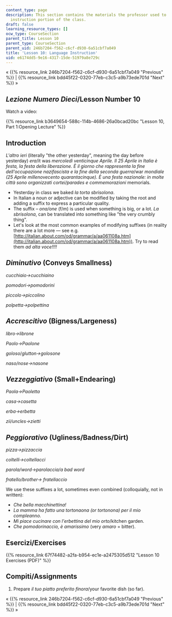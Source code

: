 ```yaml
---
content_type: page
description: This section contains the materials the professor used to teach the language
  instruction portion of the class.
draft: false
learning_resource_types: []
ocw_type: CourseSection
parent_title: Lesson 10
parent_type: CourseSection
parent_uid: 246b7204-f562-c6cf-d930-6a51cbf7a049
title: 'Lesson 10: Language Instruction'
uid: e6174dd5-9e16-4317-15de-51979a8e729c
---
```

« {{% resource_link 246b7204-f562-c6cf-d930-6a51cbf7a049 "Previous" %}} | {{% resource_link bdd45f22-0320-77eb-c3c5-a9b73ede701d "Next" %}} »

## _Lezione Numero Dieci_/Lesson Number 10

Watch a video:

{{% resource_link b3649654-588c-114b-4686-26a0bcad20bc "Lesson 10, Part 1:Opening Lecture" %}}

## Introduction

_L'altro ieri_ (literally "the other yesterday", meaning the day before yesterday) _era_/it was _mercoledì venticinque Aprile. Il 25 Aprile in Italia è festa, la festa della liberazione. È il giorno che rappresenta la fine dell'occupazione nazifascista e la fine della seconda guerra_/war _mondiale (25 Aprile millenovecento quarantacinque). È una festa nazionale: in molte città sono organizzati cortei/parades e commemorazioni_ memorials.

- Yesterday in class we baked _la torta sbrisolona_.
- In Italian a noun or adjective can be modified by taking the root and adding a suffix to express a particular quality.
- The suffix _– ona/one_ (f/m) is used when something is big, or a lot. _La sbrisolona_, can be translated into something like "the very crumbly thing".
- Let's look at the most common examples of modifying suffixes (in reality there are a lot more — see e.g. [http://italian.about.com/od/grammar/a/aa061108a.htm](http://italian.about.com/od/grammar/a/aa061108a.htm)). Try to read them _ad alta voce!!!!_

## _Diminutivo_ (Conveys Smallness)

_cucchiaio→cucchiaino_

_pomodori→pomodorini_

_piccolo→piccolino_

_polpetta→polpettina_

## _Accrescitivo_ (Bigness/Largeness)

_libro→librone_

_Paolo→Paolone_

_goloso_/_glutton→golosone_

_naso/nose→nasone_

## _Vezzeggiativo_ (Small+Endearing)

_Paola→Paoletta_

_casa→casetta_

_erba→erbetta_

_zii/uncles→zietti_

## _Peggiorativo_ (Ugliness/Badness/Dirt)

_pizza→pizzaccia_

_coltelli→coltellacci_

_parola/word→parolaccia/a bad word_

_fratello/brother→ fratellaccio_

We use these suffixes a lot, sometimes even combined (colloquially, not in written):

- _Che bella macchinettina!_
- _La mamma ha fatto una tortonaona (or tortonona) per il mio compleanno._
- _Mi piace cucinare con l'erbettina del mio orto_/kitchen garden.
- _Che pomodorinaccio, è amarissimo_ (very _amaro_ = bitter).

## Esercizi/Exercises

{{% resource_link 67f74482-a2fa-b954-ec1e-a2475305d512 "Lesson 10 Exercises (PDF)" %}}

## Compiti/Assignments

1. Prepare _il tuo piatto preferito finora_/your favorite dish (so far).

« {{% resource_link 246b7204-f562-c6cf-d930-6a51cbf7a049 "Previous" %}} | {{% resource_link bdd45f22-0320-77eb-c3c5-a9b73ede701d "Next" %}} »